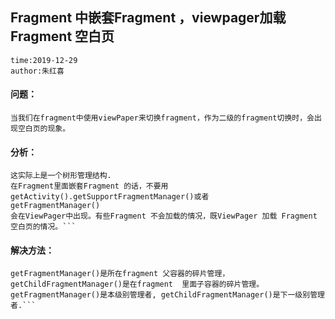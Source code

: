 ## Fragment 中嵌套Fragment ，viewpager加载 Fragment 空白页

```
time:2019-12-29
author:朱红喜
```



#### 问题：

`当我们在fragment中使用viewPaper来切换fragment，作为二级的fragment切换时，会出现空白页的现象。`

#### 分析：

```getFragmentManager()是本级别管理者, getChildFragmentManager()是下一级别管理者.
这实际上是一个树形管理结构.
在Fragment里面嵌套Fragment 的话，不要用getActivity().getSupportFragmentManager()或者       getFragmentManager()
会在ViewPager中出现。有些Fragment 不会加载的情况，既ViewPager 加载 Fragment 空白页的情况。```
```

#### 解决方法：

   ```Fragment里面嵌套Fragment 的话：一定要用getChildFragmentManager();
 getFragmentManager()是所在fragment 父容器的碎片管理，
 getChildFragmentManager()是在fragment  里面子容器的碎片管理。
 getFragmentManager()是本级别管理者, getChildFragmentManager()是下一级别管理者.```
   ```

